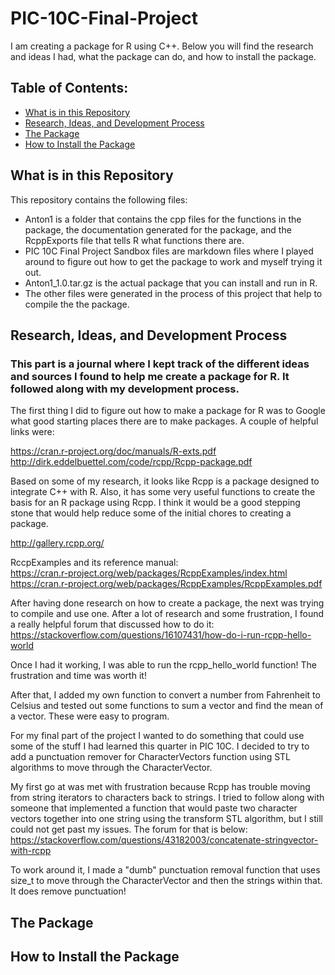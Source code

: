 # PIC-10C-Final-Project
I am creating a package for R using C++. Below you will find the research and ideas I had, what the package can do, and how to install the package.

## Table of Contents:
* [What is in this Repository](#chapter-0)
* [Research, Ideas, and Development Process](#chapter-1)
* [The Package](#chapter-2)
* [How to Install the Package](#chapter-3)

## What is in this Repository <a id="chapter-0"></a>
This repository contains the following files:
* Anton1 is a folder that contains the cpp files for the functions in the package, the documentation generated for the package, and the RcppExports file that tells R what functions there are.
* PIC 10C Final Project Sandbox files are markdown files where I played around to figure out how to get the package to work and myself trying it out.
* Anton1_1.0.tar.gz is the actual package that you can install and run in R.
* The other files were generated in the process of this project that help to compile the the package.

## Research, Ideas, and Development Process <a id="chapter-1"></a>
### This part is a journal where I kept track of the different ideas and sources I found to help me create a package for R. It followed along with my development process.

The first thing I did to figure out how to make a package for R was to Google what good starting places there are to make packages. A couple of helpful links were:  

https://cran.r-project.org/doc/manuals/R-exts.pdf  
http://dirk.eddelbuettel.com/code/rcpp/Rcpp-package.pdf

Based on some of my research, it looks like Rcpp is a package designed to integrate C++ with R. Also, it has some very useful functions to create the basis for an R package using Rcpp. I think it would be a good stepping stone that would help reduce some of the initial chores to creating a package.

http://gallery.rcpp.org/

RccpExamples and its reference manual:  
https://cran.r-project.org/web/packages/RcppExamples/index.html
https://cran.r-project.org/web/packages/RcppExamples/RcppExamples.pdf

After having done research on how to create a package, the next was trying to compile and use one. After a lot of research and some frustration, I found a really helpful forum that discussed how to do it:  
https://stackoverflow.com/questions/16107431/how-do-i-run-rcpp-hello-world

Once I had it working, I was able to run the rcpp_hello_world function! The frustration and time was worth it!

After that, I added my own function to convert a number from Fahrenheit to Celsius and tested out some functions to sum a vector and find the mean of a vector. These were easy to program.

For my final part of the project I wanted to do something that could use some of the stuff I had learned this quarter in PIC 10C. I decided to try to add a punctuation remover for CharacterVectors function using STL algorithms to move through the CharacterVector. 

My first go at was met with frustration because Rcpp has trouble moving from string iterators to characters back to strings. I tried to follow along with someone that implemented a function that would paste two character vectors together into one string using the transform STL algorithm, but I still could not get past my issues. The forum for that is below:  
https://stackoverflow.com/questions/43182003/concatenate-stringvector-with-rcpp

To work around it, I made a "dumb" punctuation removal function that uses size_t to move through the CharacterVector and then the strings within that. It does remove punctuation!

## The Package <a id="chapter-2"></a>

## How to Install the Package <a id="chapter-3"></a>

